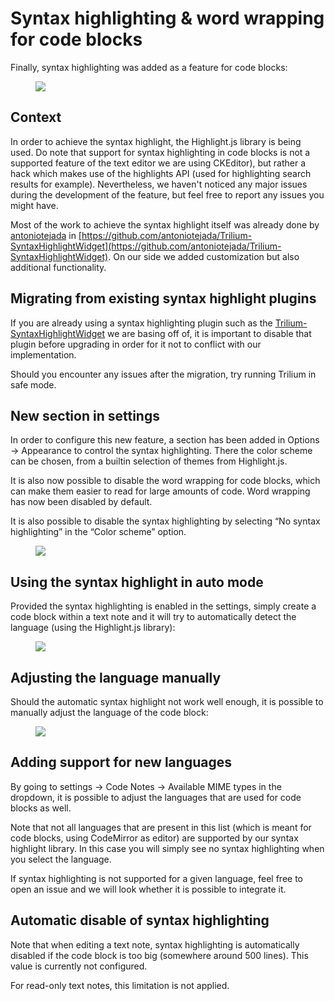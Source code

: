 # Syntax highlighting & word wrapping for code blocks
Finally, syntax highlighting was added as a feature for code blocks:

<figure class="image"><img src="api/images/3oQodG5TcShj/1_Syntax highlighting &amp; word.png"></figure>

## Context

In order to achieve the syntax highlight, the Highlight.js library is being used. Do note that support for syntax highlighting in code blocks is not a supported feature of the text editor we are using CKEditor), but rather a hack which makes use of the highlights API (used for highlighting search results for example). Nevertheless, we haven't noticed any major issues during the development of the feature, but feel free to report any issues you might have.

Most of the work to achieve the syntax highlight itself was already done by [antoniotejada](https://github.com/antoniotejada) in [https://github.com/antoniotejada/Trilium-SyntaxHighlightWidget](https://github.com/antoniotejada/Trilium-SyntaxHighlightWidget). On our side we added customization but also additional functionality.

## Migrating from existing syntax highlight plugins

If you are already using a syntax highlighting plugin such as the [Trilium-SyntaxHighlightWidget](https://github.com/antoniotejada/Trilium-SyntaxHighlightWidget) we are basing off of, it is important to disable that plugin before upgrading in order for it not to conflict with our implementation.

Should you encounter any issues after the migration, try running Trilium in safe mode.

## New section in settings

In order to configure this new feature, a section has been added in Options → Appearance to control the syntax highlighting. There the color scheme can be chosen, from a builtin selection of themes from Highlight.js.

It is also now possible to disable the word wrapping for code blocks, which can make them easier to read for large amounts of code. Word wrapping has now been disabled by default.

It is also possible to disable the syntax highlighting by selecting “No syntax highlighting” in the “Color scheme” option.

<figure class="image"><img src="api/images/N6uWE52zBICS/Syntax highlighting &amp; word.png"></figure>

## Using the syntax highlight in auto mode

Provided the syntax highlighting is enabled in the settings, simply create a code block within a text note and it will try to automatically detect the language (using the Highlight.js library):

<figure class="image"><img src="api/images/MtdkRx65ZpMl/2_Syntax highlighting &amp; word.png"></figure>

## Adjusting the language manually

Should the automatic syntax highlight not work well enough, it is possible to manually adjust the language of the code block:

<figure class="image"><img src="api/images/v5rGTnSeekYT/3_Syntax highlighting &amp; word.png"></figure>

## Adding support for new languages

By going to settings → Code Notes → Available MIME types in the dropdown, it is possible to adjust the languages that are used for code blocks as well.

Note that not all languages that are present in this list (which is meant for code blocks, using CodeMirror as editor) are supported by our syntax highlight library. In this case you will simply see no syntax highlighting when you select the language.

If syntax highlighting is not supported for a given language, feel free to open an issue and we will look whether it is possible to integrate it.

## Automatic disable of syntax highlighting

Note that when editing a text note, syntax highlighting is automatically disabled if the code block is too big (somewhere around 500 lines). This value is currently not configured.

For read-only text notes, this limitation is not applied.